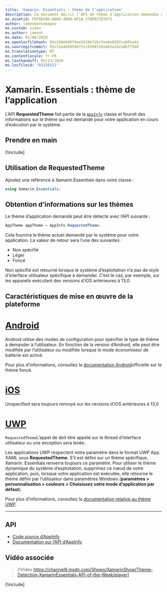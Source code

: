```yaml
---
title: 'Xamarin. Essentials : thème de l’application'
description: Ce document décrit l’API de thème d’application demandée dans Xamarin. Essentials, qui fournit des informations sur le style de thème demandé pour l’application en cours d’exécution.
ms.assetid: F6F6D496-A8A9-4B9A-AF1A-370D937E5073
author: jamesmontemagno
ms.custom: video
ms.author: jamont
ms.date: 01/06/2020
ms.openlocfilehash: 84c246eb60f4ee561bbf2bcfee6eb587ce601a4a
ms.sourcegitcommit: 83cf2a4d99546751c6394510a463a2b2a8bf75b8
ms.translationtype: MT
ms.contentlocale: fr-FR
ms.lasthandoff: 05/13/2020
ms.locfileid: "83150151"
---
```

# <a name="xamarinessentials-app-theme"></a>Xamarin. Essentials : thème de l’application

L’API **RequestedTheme** fait partie de la [`AppInfo`](app-information.md) classe et fournit des informations sur le thème qui est demandé pour votre application en cours d’exécution par le système.

## <a name="get-started"></a>Prendre en main

[!include[](~/essentials/includes/get-started.md)]

## <a name="using-requestedtheme"></a>Utilisation de RequestedTheme

Ajoutez une référence à Xamarin.Essentials dans votre classe :

```csharp
using Xamarin.Essentials;
```

## <a name="obtaining-theme-information"></a>Obtention d’informations sur les thèmes

Le thème d’application demandé peut être détecté avec l’API suivante :

```csharp
AppTheme appTheme = AppInfo.RequestedTheme;

```

Cela fournira le thème actuel demandé par le système pour votre application. La valeur de retour sera l’une des suivantes :

* Non spécifié
* Léger
* Foncé

Non spécifié est retourné lorsque le système d’exploitation n’a pas de style d’interface utilisateur spécifique à demander. C’est le cas, par exemple, sur les appareils exécutant des versions d’iOS antérieures à 13,0.


## <a name="platform-implementation-specifics"></a>Caractéristiques de mise en œuvre de la plateforme

# <a name="android"></a>[Android](#tab/android)

Android utilise des modes de configuration pour spécifier le type de thème à demander à l’utilisateur. En fonction de la version d’Android, elle peut être modifiée par l’utilisateur ou modifiée lorsque le mode économiseur de batterie est activé.

Pour plus d’informations, consultez la [documentation Android](https://developer.android.com/guide/topics/ui/look-and-feel/darktheme)officielle sur le thème foncé.


# <a name="ios"></a>[iOS](#tab/ios)

Unspecified sera toujours renvoyé sur les versions d’iOS antérieures à 13,0 


# <a name="uwp"></a>[UWP](#tab/uwp)

`RequestedTheme`L’appel de doit être appelé sur le thread d’interface utilisateur ou une exception sera levée.

Les applications UWP respectent votre paramètre dans le format UWP App. XAML sous **RequestedTheme**. S’il est défini sur un thème spécifique, Xamarin. Essentials renverra toujours ce paramètre. Pour utiliser le thème dynamique du système d’exploitation, supprimez ce nœud de votre application, puis, lorsque votre application est exécutée, elle retourne le thème défini par l’utilisateur dans paramètres Windows (**paramètres > personnalisation > couleurs > Choisissez votre mode d’application par défaut**).

Pour plus d’informations, consultez la [documentation relative au thème UWP](https://docs.microsoft.com/uwp/api/windows.ui.xaml.application.requestedtheme).

--------------

## <a name="api"></a>API

- [Code source d’AppInfo](https://github.com/xamarin/Essentials/tree/master/Xamarin.Essentials/AppInfo)
- [Documentation sur l’API d’AppInfo](xref:Xamarin.Essentials.AppInfo)

## <a name="related-video"></a>Vidéo associée

> [!Video https://channel9.msdn.com/Shows/XamarinShow/Theme-Detection-XamarinEssentials-API-of-the-Week/player]

[!include[](~/essentials/includes/xamarin-show-essentials.md)]
